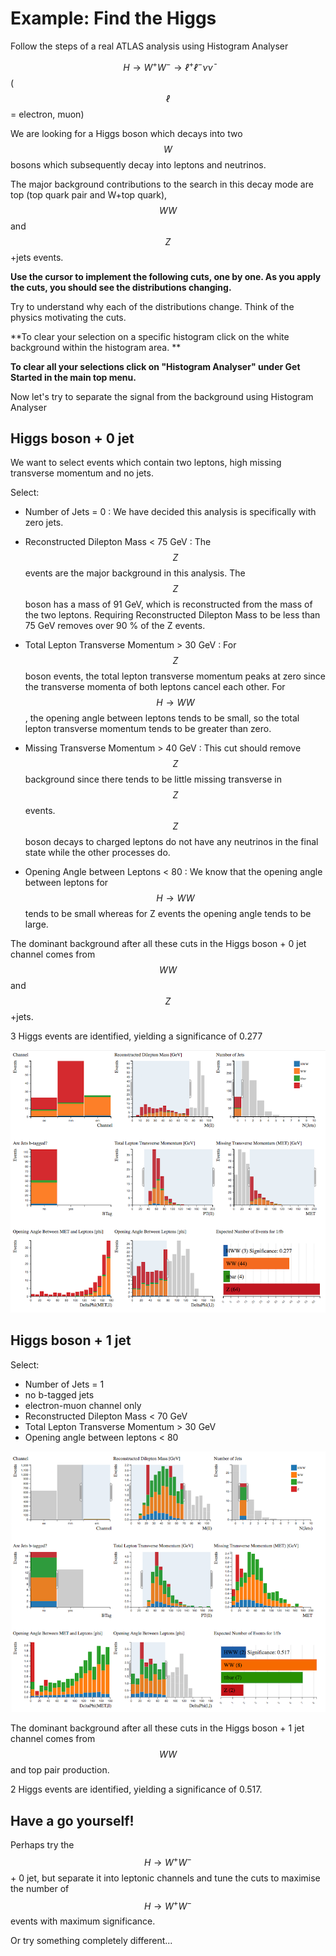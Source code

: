 # Example: Find the Higgs

Follow the steps of a real ATLAS analysis using Histogram Analyser

$$H\rightarrow W^+W^- \rightarrow ℓ^+ ℓ^-\nu  \bar \nu$$ ($$ℓ$$ = electron, muon)

We are looking for a Higgs boson which decays into two $$W$$ bosons which subsequently decay into leptons and neutrinos. 

The major background contributions to the search in this decay mode are top (top quark pair and W+top quark), $$WW$$ and $$Z$$+jets events.

**Use the cursor to implement the following cuts, one by one.
As you apply the cuts, you should see the distributions changing.**  

Try to understand why each of the distributions change.  Think of the physics motivating the cuts.

**To clear your selection on a specific histogram click on the white background within the histogram area. **

**To clear all your selections click on "Histogram Analyser" under Get Started in the main top menu.**


Now let's try to separate the signal from the background using Histogram Analyser

## Higgs boson + 0 jet

We want to select events which contain two leptons, high missing transverse momentum and no jets.  

Select: 

* Number of Jets = 0 : We have decided this analysis is specifically with zero jets.

* Reconstructed Dilepton Mass < 75 GeV : The $$Z$$ events are the major background in this analysis.  The $$Z$$ boson has a mass of 91 GeV, which is reconstructed from the mass of the two leptons.  Requiring Reconstructed Dilepton Mass to be less than 75 GeV removes over 90 % of the Z events.    
 
* Total Lepton Transverse Momentum > 30 GeV : For $$Z$$ boson events, the total lepton transverse momentum peaks at zero since the transverse momenta of both leptons cancel each other.  For $$H\rightarrow WW$$, the opening angle between leptons tends to be small, so the total lepton transverse momentum tends to be greater than zero.

* Missing Transverse Momentum > 40 GeV : This cut should remove $$Z$$ background since there tends to be little missing transverse in $$Z$$ events.  $$Z$$ boson decays to charged leptons do not have any neutrinos in the final state while the other processes do.

* Opening Angle between Leptons < 80 : We know that the opening angle between leptons for $$H\rightarrow WW$$ tends to be small whereas for Z events the opening angle tends to be large.


The dominant background after all these cuts in the
Higgs boson + 0 jet channel comes from $$WW$$ and $$Z$$+jets.

3 Higgs events are identified, yielding a significance of 0.277

![](pictures/HWW0jet.png)

## Higgs boson + 1 jet

Select: 

* Number of Jets = 1
* no b-tagged jets
* electron-muon channel only
* Reconstructed Dilepton Mass < 70 GeV
* Total Lepton Transverse Momentum > 30 GeV
* Opening angle between leptons < 80


![](pictures/HWW1jet.png)

The dominant background after all these cuts in the
Higgs boson + 1 jet channel comes from $$WW$$ and top pair
production.  

2 Higgs events are identified, yielding a significance of 0.517.

## Have a go yourself!

Perhaps try the $$H\rightarrow W^+W^-$$ + 0 jet, but separate it into leptonic channels and tune the cuts to maximise the number of $$H\rightarrow W^+W^-$$ events with maximum significance.  

Or try something completely different...

